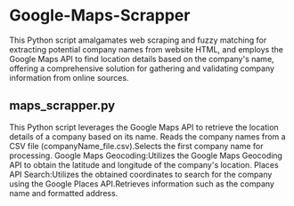 # Google-Maps-Scrapper
This Python script amalgamates web scraping and fuzzy matching for extracting potential company names from website HTML, and employs the Google Maps API to find location details based on the company's name, offering a comprehensive solution for gathering and validating company information from online sources.
## maps_scrapper.py 
This Python script leverages the Google Maps API to retrieve the location details of a company based on its name.
Reads the company names from a CSV file (companyName_file.csv).Selects the first company name for processing.
Google Maps Geocoding:Utilizes the Google Maps Geocoding API to obtain the latitude and longitude of the company's location.
Places API Search:Utilizes the obtained coordinates to search for the company using the Google Places API.Retrieves information such as the company name and formatted address.
